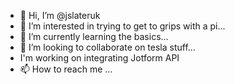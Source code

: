 - 👋 Hi, I’m @jslateruk
- 👀 I’m interested in trying to get to grips with a pi...
- 🌱 I’m currently learning the basics...
- 💞️ I’m looking to collaborate on tesla stuff...
- I'm working on integrating Jotform API
- 📫 How to reach me ...

<!---
jslateruk/jslateruk is a ✨ special ✨ repository because its `README.md` (this file) appears on your GitHub profile.
You can click the Preview link to take a look at your changes.
--->
